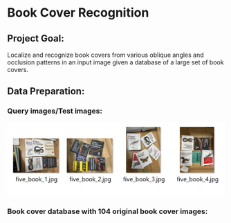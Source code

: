 # Book Cover Recognition
## Project Goal: 
Localize and recognize book covers from various oblique angles and occlusion patterns in an input image given a database of a large set of book covers.
## Data Preparation:
### Query images/Test images:
![query image_five books](https://github.com/zombielu/Book-Cover-Recognition/blob/main/images/query_images.png?raw=true)
### Book cover database with 104 original book cover images:


